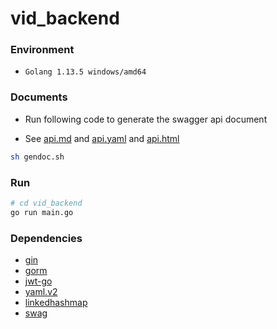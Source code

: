 # vid_backend

### Environment
+ `Golang 1.13.5 windows/amd64`

### Documents
+ Run following code to generate the swagger api document

+ See
[api.md](https://github.com/vidorg/Vid_Backend/tree/master/docs/api.md) and
[api.yaml](https://github.com/vidorg/vid_backend/blob/master/docs/api.yaml) and 
[api.html](https://github.com/vidorg/vid_backend/blob/master/docs/api.html)

```bash
sh gendoc.sh
```

### Run

```bash
# cd vid_backend
go run main.go
```

### Dependencies
+ [gin](https://github.com/gin-gonic/gin)
+ [gorm](https://github.com/jinzhu/gorm)
+ [jwt-go](https://github.com/dgrijalva/jwt-go)
+ [yaml.v2](https://github.com/go-yaml/yaml)
+ [linkedhashmap](https://github.com/emirpasic/gods)
+ [swag](https://github.com/swaggo/swag)
